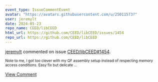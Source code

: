 ```yaml
---
event_type: IssueCommentEvent
avatar: "https://avatars.githubusercontent.com/u/25011573?"
user: jeremylt
date: 2024-05-23
repo_name: CEED/libCEED
html_url: https://github.com/CEED/libCEED/issues/1454
repo_url: https://github.com/CEED/libCEED
---
```


<a href='https://github.com/jeremylt' target='_blank'>jeremylt</a> commented on issue <a href='https://github.com/CEED/libCEED/issues/1454' target='_blank'>CEED/libCEED#1454</a>.

<small>Note to me, I got too clever with my QF assembly setup instead of respecting memory access conditions. Easy fix but delicate ...</small>

<a href='https://github.com/CEED/libCEED/issues/1454' target='_blank'>View Comment</a>